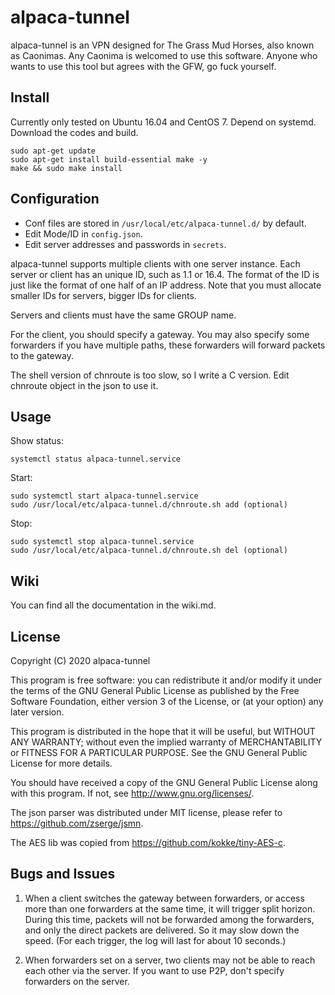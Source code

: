 alpaca-tunnel
=============


alpaca-tunnel is an VPN designed for The Grass Mud Horses, also known as Caonimas. Any Caonima is welcomed to use this software. Anyone who wants to use this tool but agrees with the GFW, go fuck yourself.


Install
-------

Currently only tested on Ubuntu 16.04 and CentOS 7. Depend on systemd. Download the codes and build.

    sudo apt-get update
    sudo apt-get install build-essential make -y
    make && sudo make install


Configuration
-------------

- Conf files are stored in `/usr/local/etc/alpaca-tunnel.d/` by default.
- Edit Mode/ID in `config.json`.
- Edit server addresses and passwords in `secrets`.

alpaca-tunnel supports multiple clients with one server instance. Each server or client has an unique ID, such as 1.1 or 16.4. The format of the ID is just like the format of one half of an IP address. Note that you must allocate smaller IDs for servers, bigger IDs for clients.

Servers and clients must have the same GROUP name.

For the client, you should specify a gateway. You may also specify some forwarders if you have multiple paths, these forwarders will forward packets to the gateway.

The shell version of chnroute is too slow, so I write a C version. Edit chnroute object in the json to use it.


Usage
-----

Show status:

    systemctl status alpaca-tunnel.service

Start:

    sudo systemctl start alpaca-tunnel.service
    sudo /usr/local/etc/alpaca-tunnel.d/chnroute.sh add (optional)

Stop:

    sudo systemctl stop alpaca-tunnel.service
    sudo /usr/local/etc/alpaca-tunnel.d/chnroute.sh del (optional)


Wiki
----

You can find all the documentation in the wiki.md.


License
-------

Copyright (C) 2020 alpaca-tunnel

This program is free software: you can redistribute it and/or modify
it under the terms of the GNU General Public License as published by
the Free Software Foundation, either version 3 of the License, or
(at your option) any later version.

This program is distributed in the hope that it will be useful,
but WITHOUT ANY WARRANTY; without even the implied warranty of
MERCHANTABILITY or FITNESS FOR A PARTICULAR PURPOSE.  See the
GNU General Public License for more details.

You should have received a copy of the GNU General Public License
along with this program.  If not, see <http://www.gnu.org/licenses/>.


The json parser was distributed under MIT license, please
refer to <https://github.com/zserge/jsmn>.

The AES lib was copied from <https://github.com/kokke/tiny-AES-c>.


Bugs and Issues
---------------

1. When a client switches the gateway between forwarders, or access more than one forwarders at the same time, it will trigger split horizon. During this time, packets will not be forwarded among the forwarders, and only the direct packets are delivered. So it may slow down the speed. (For each trigger, the log will last for about 10 seconds.)

2. When forwarders set on a server, two clients may not be able to reach each other via the server. If you want to use P2P, don't specify forwarders on the server.

